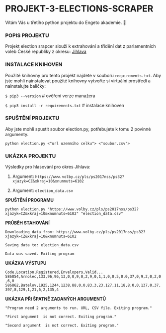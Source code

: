 # PROJEKT-3-ELECTIONS-SCRAPER

Vítám Vás u třetího python projektu do Engeto akademie. :wave:

### POPIS PROJEKTU

Projekt election srapcer slouží k extrahování a třídění dat z parlamentních voleb České republiky z okresu:
[Jihlava](https://www.volby.cz/pls/ps2017nss/ps32?xjazyk=CZ&xkraj=10&xnumnuts=6102)


### INSTALACE KNIHOVEN

Použité knihovny pro tento projekt najdete v souboru `requirements.txt`. 
Aby jste mohli nainstalovat použité knihovny vytvořte si virtuální prostředí a nainstalujte balíčky:

`$ pip3 --version`  # ověření verze manažera 

`$ pip3 install -r requirements.txt` # instalace knihoven

### SPUŠTĚNÍ PROJEKTU

Aby jste mohli spustit soubor election.py, potřebujete k tomu 2 povinné argumenty.

`python election.py <"url uzemního celku"> <"soubor.csv">`


### UKÁZKA PROJEKTU

Výsledky pro hlasování pro okres Jihlava:

1. Argument: `https://www.volby.cz/pls/ps2017nss/ps32?xjazyk=CZ&xkraj=10&xnumnuts=6102`

2. Argument: `election_data.csv`

**SPUŠTĚNÍ PROGRAMU**

`python election.py "https://www.volby.cz/pls/ps2017nss/ps32?xjazyk=CZ&xkraj=10&xnumnuts=6102" "election_data.csv"`


**PRŮBĚH STAHOVÁNÍ**

`Downloading data from: https://www.volby.cz/pls/ps2017nss/ps32?xjazyk=CZ&xkraj=10&xnumnuts=6102`

`Saving data to: election_data.csv`

`Data was saved. Exiting program`


**UKÁZKA VÝSTUPU**

`Code,Location,Registered,Envelopers,Valid...
586854,Arnolec,133,96,96,13,0,0,9,0,2,9,0,1,1,0,0,5,0,0,37,0,9,2,0,2,0,6,0
586862,Batelov,1925,1244,1238,88,0,0,83,3,23,127,11,18,8,0,0,137,0,37,397,8,129,1,21,6,2,135,4`

**UKÁZKA PŘI ŠPATNĚ ZADANÝCH ARGUMENTŮ**

`"Program need 2 arguments to run. URL, CSV file. Exiting program."`

`"First argument  is not correct. Exiting program."`

`"Second argument  is not correct. Exiting program."`



